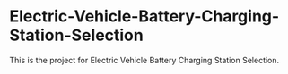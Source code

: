 # Electric-Vehicle-Battery-Charging-Station-Selection
This is the project for Electric Vehicle Battery Charging Station Selection.
